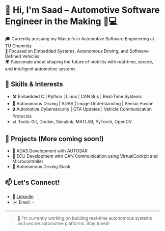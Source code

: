 # 👋 Hi, I'm Saad – Automotive Software Engineer in the Making 🚗💻

🎓 Currently pursuing my Master’s in Automotive Software Engineering at TU Chemnitz  
🔧 Focused on Embedded Systems, Autonomous Driving, and Software-Defined Vehicles  
🌍 Passionate about shaping the future of mobility with real-time, secure, and intelligent automotive systems

## 🚀 Skills & Interests

- 🛠 Embedded C | Python | Linux | CAN Bus | Real-Time Systems
- 🤖 Autonomous Driving | ADAS | Image Understanding | Sensor Fusion
- 🔒 Automotive Cybersecurity | OTA Updates | Vehicle Communication Protocols
- 📊 Tools: Git, Docker, Simulink, MATLAB, PyTorch, OpenCV

## 📂 Projects (More coming soon!)
- 🔄 ADAS Development with AUTOSAR 
- 🔐 ECU Development with CAN Communication using VirtualCockpit and Microcontroller
- 🧠 Autonomous Driving Stack 

## 📫 Let's Connect!
- 🔗 [LinkedIn]([https://linkedin.com/in/yourusername](https://www.linkedin.com/in/saad-nm-547b5835a/))
- ✉️ Email: -

---

> 🚧 I'm currently working on building real-time autonomous systems and secure automotive platforms. Stay tuned!
